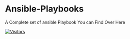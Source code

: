 # Ansible-Playbooks
A Complete set of ansible Playbook You can Find Over Here

[![Visitors](https://api.visitorbadge.io/api/visitors?path=Ansible-Playbooks&label=Namaste%20Visitors&labelColor=%23dce775&countColor=%23d9e3f0&style=flat-square&labelStyle=upper)](https://visitorbadge.io/status?path=Ansible-Playbooks)
